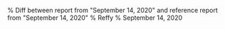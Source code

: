 % Diff between report from "September 14, 2020" and reference report from "September 14, 2020"
% Reffy
% September 14, 2020

